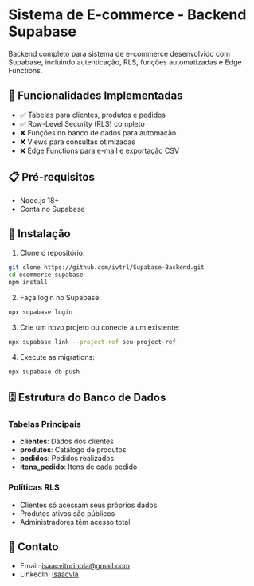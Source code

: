 # Sistema de E-commerce - Backend Supabase

Backend completo para sistema de e-commerce desenvolvido com Supabase, incluindo autenticação, RLS, funções automatizadas e Edge Functions.

## 🚀 Funcionalidades Implementadas

- ✅ Tabelas para clientes, produtos e pedidos
- ✅ Row-Level Security (RLS) completo
- ❌ Funções no banco de dados para automação
- ❌ Views para consultas otimizadas
- ❌ Edge Functions para e-mail e exportação CSV

## 📋 Pré-requisitos

- Node.js 18+
- Conta no Supabase

## 🔧 Instalação

1. Clone o repositório:

```bash
git clone https://github.com/ivtrl/Supabase-Backend.git
cd ecommerce-supabase
npm install
```

2. Faça login no Supabase:

```bash
npx supabase login
```

3. Crie um novo projeto ou conecte a um existente:

```bash
npx supabase link --project-ref seu-project-ref
```

4. Execute as migrations:

```bash
npx supabase db push
```

## 🗄️ Estrutura do Banco de Dados

### Tabelas Principais

- **clientes**: Dados dos clientes
- **produtos**: Catálogo de produtos
- **pedidos**: Pedidos realizados
- **itens_pedido**: Itens de cada pedido

### Políticas RLS

- Clientes só acessam seus próprios dados
- Produtos ativos são públicos
- Administradores têm acesso total

## 🤝 Contato

- Email: isaacvitorinola@gmail.com
- LinkedIn: [isaacvla](https://www.linkedin.com/in/isaacvla/)
